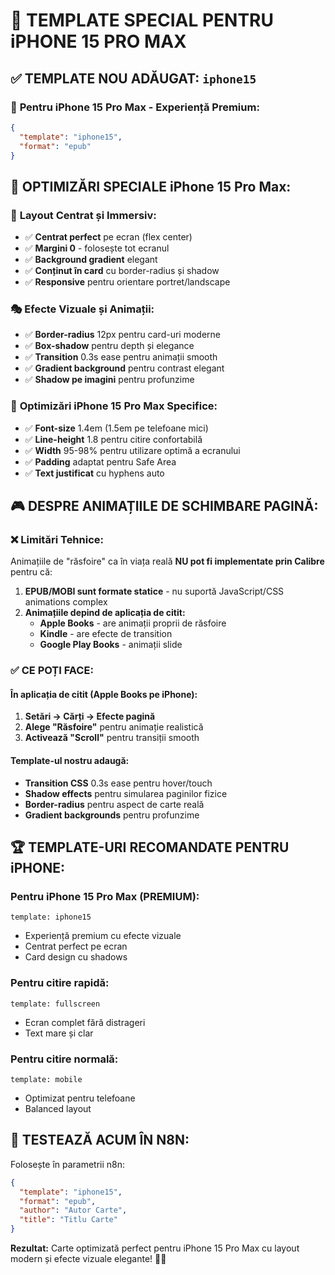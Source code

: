 # 📱 TEMPLATE SPECIAL PENTRU iPHONE 15 PRO MAX

## ✅ **TEMPLATE NOU ADĂUGAT: `iphone15`**

### 🎯 **Pentru iPhone 15 Pro Max - Experiență Premium:**

```json
{
  "template": "iphone15",
  "format": "epub"
}
```

## 🎨 **OPTIMIZĂRI SPECIALE iPhone 15 Pro Max:**

### 📐 **Layout Centrat și Immersiv:**
- ✅ **Centrat perfect** pe ecran (flex center)
- ✅ **Margini 0** - folosește tot ecranul
- ✅ **Background gradient** elegant
- ✅ **Conținut în card** cu border-radius și shadow
- ✅ **Responsive** pentru orientare portret/landscape

### 🎭 **Efecte Vizuale și Animații:**
- ✅ **Border-radius** 12px pentru card-uri moderne
- ✅ **Box-shadow** pentru depth și elegance
- ✅ **Transition** 0.3s ease pentru animații smooth
- ✅ **Gradient background** pentru contrast elegant
- ✅ **Shadow pe imagini** pentru profunzime

### 📱 **Optimizări iPhone 15 Pro Max Specifice:**
- ✅ **Font-size** 1.4em (1.5em pe telefoane mici)
- ✅ **Line-height** 1.8 pentru citire confortabilă
- ✅ **Width** 95-98% pentru utilizare optimă a ecranului
- ✅ **Padding** adaptat pentru Safe Area
- ✅ **Text justificat** cu hyphens auto

## 🎮 **DESPRE ANIMAȚIILE DE SCHIMBARE PAGINĂ:**

### ❌ **Limitări Tehnice:**
Animațiile de "răsfoire" ca în viața reală **NU pot fi implementate prin Calibre** pentru că:

1. **EPUB/MOBI sunt formate statice** - nu suportă JavaScript/CSS animations complex
2. **Animațiile depind de aplicația de citit:**
   - **Apple Books** - are animații proprii de răsfoire
   - **Kindle** - are efecte de transition
   - **Google Play Books** - animații slide

### ✅ **CE POȚI FACE:**

#### **În aplicația de citit (Apple Books pe iPhone):**
1. **Setări → Cărți → Efecte pagină**
2. **Alege "Răsfoire"** pentru animație realistică
3. **Activează "Scroll"** pentru transiții smooth

#### **Template-ul nostru adaugă:**
- **Transition CSS** 0.3s ease pentru hover/touch
- **Shadow effects** pentru simularea paginilor fizice
- **Border-radius** pentru aspect de carte reală
- **Gradient backgrounds** pentru profunzime

## 🏆 **TEMPLATE-URI RECOMANDATE PENTRU iPHONE:**

### **Pentru iPhone 15 Pro Max (PREMIUM):**
```
template: iphone15
```
- Experiență premium cu efecte vizuale
- Centrat perfect pe ecran
- Card design cu shadows

### **Pentru citire rapidă:**
```
template: fullscreen
```
- Ecran complet fără distrageri
- Text mare și clar

### **Pentru citire normală:**
```
template: mobile
```
- Optimizat pentru telefoane
- Balanced layout

## 🎯 **TESTEAZĂ ACUM ÎN N8N:**

Folosește în parametrii n8n:
```json
{
  "template": "iphone15",
  "format": "epub",
  "author": "Autor Carte",
  "title": "Titlu Carte"
}
```

**Rezultat:** Carte optimizată perfect pentru iPhone 15 Pro Max cu layout modern și efecte vizuale elegante! 📱✨
